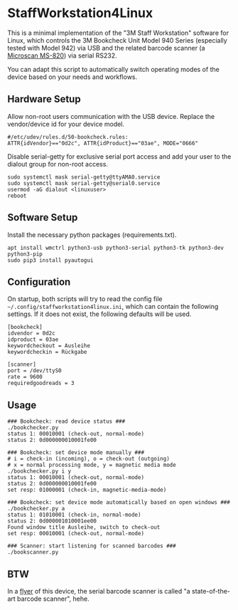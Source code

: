 # StaffWorkstation4Linux
This is a minimal implementation of the "3M Staff Workstation" software for Linux, which controls the 3M Bookcheck Unit Model 940 Series (especially tested with Model 942) via USB and the related barcode scanner (a [Microscan MS-820](https://files.microscan.com/downloadcenter/ms820manual.pdf)) via serial RS232.

You can adapt this script to automatically switch operating modes of the device based on your needs and workflows.

## Hardware Setup
Allow non-root users communication with the USB device. Replace the vendor/device id for your device model.

```
#/etc/udev/rules.d/50-bookcheck.rules:
ATTR{idVendor}=="0d2c", ATTR{idProduct}=="03ae", MODE="0666"
```

Disable serial-getty for exclusive serial port access and add your user to the dialout group for non-root access.
```
sudo systemctl mask serial-getty@ttyAMA0.service
sudo systemctl mask serial-getty@serial0.service
usermod -aG dialout <linuxuser>
reboot
```

## Software Setup
Install the necessary python packages (requirements.txt).
```
apt install wmctrl python3-usb python3-serial python3-tk python3-dev python3-pip
sudo pip3 install pyautogui
```

## Configuration
On startup, both scripts will try to read the config file `~/.config/staffworkstation4linux.ini`, which can contain the following settings. If it does not exist, the following defaults will be used.
```
[bookcheck]
idvendor = 0d2c
idproduct = 03ae
keywordcheckout = Ausleihe
keywordcheckin = Rückgabe

[scanner]
port = /dev/ttyS0
rate = 9600
requiredgoodreads = 3
```

## Usage
```
### Bookcheck: read device status ###
./bookchecker.py
status 1: 00010001 (check-out, normal-mode)
status 2: 0d000000010001fe00

### Bookcheck: set device mode manually ###
# i = check-in (incoming), o = check-out (outgoing)
# x = normal processing mode, y = magnetic media mode
./bookchecker.py i y
status 1: 00010001 (check-out, normal-mode)
status 2: 0d000000010001fe00
set resp: 01000001 (check-in, magnetic-media-mode)

### Bookcheck: set device mode automatically based on open windows ###
./bookchecker.py a
status 1: 01010001 (check-in, normal-mode)
status 2: 0d000001010001ee00
Found window title Ausleihe, switch to check-out
set resp: 00010001 (check-out, normal-mode)

### Scanner: start listening for scanned barcodes ###
./bookscanner.py
```

## BTW
In a [flyer](https://multimedia.3m.com/mws/media/602271O/940-series-bookcheck.pdf) of this device, the serial barcode scanner is called "a state-of-the-art barcode scanner", hehe.
